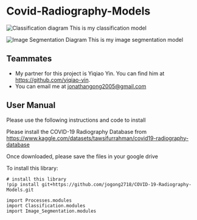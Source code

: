 # Covid-Radiography-Models

![Classification diagram](https://user-images.githubusercontent.com/82681643/199414405-97919ef9-9e3b-4f85-96d8-667d198d83b0.png)
This is my classification model

![Image Segmentation Diagram](https://user-images.githubusercontent.com/82681643/199414409-15446b75-9b55-42a6-a68f-8284903053e8.png)
This is my image segmentation model

## Teammates
- My partner for this project is Yiqiao Yin. You can find him at https://github.com/yiqiao-yin.
- You can email me at jonathangong2005@gmail.com

## User Manual
Please use the following instructions and code to install

Please install the COVID-19 Radiography Database from https://www.kaggle.com/datasets/tawsifurrahman/covid19-radiography-database

Once downloaded, please save the files in your google drive

To install this library:
```
# install this library
!pip install git+https://github.com/jogong2718/COVID-19-Radiography-Models.git
```

```
import Processes.modules
import Classification.modules
import Image_Segmentation.modules
```

